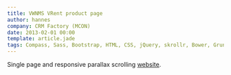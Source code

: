 ```yaml
---
title: VWNMS VRent product page
author: hannes
company: CRM Factory (MCON)
date: 2013-02-01 00:00
template: article.jade
tags: Compass, Sass, Bootstrap, HTML, CSS, jQuery, skrollr, Bower, Grunt, SVN
---
```


Single page and responsive parallax scrolling [website][1].

[1]: https://www.crm-factory.eu/case-studies/webapps-ecommerce-case-studies/vrent-a-premium-corporate-carsharing-platform-for-web-mobile-and-tablets